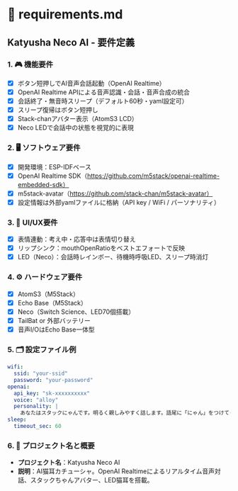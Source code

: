 # 📄 requirements.md  
## Katyusha Neco AI - 要件定義

### 1. 🎮 機能要件
- [x] ボタン短押しでAI音声会話起動（OpenAI Realtime）
- [x] OpenAI Realtime APIによる音声認識・会話・音声合成の統合
- [x] 会話終了・無音時スリープ（デフォルト60秒・yaml設定可）
- [x] スリープ復帰はボタン短押し
- [x] Stack-chanアバター表示（AtomS3 LCD）
- [x] Neco LEDで会話中の状態を視覚的に表現

### 2. 🖥️ ソフトウェア要件
- [x] 開発環境：ESP-IDFベース
- [x] OpenAI Realtime SDK（https://github.com/m5stack/openai-realtime-embedded-sdk）
- [x] m5stack-avatar（https://github.com/stack-chan/m5stack-avatar）
- [x] 設定情報は外部yamlファイルに格納（API key / WiFi / パーソナリティ）

### 3. 📱 UI/UX要件
- [x] 表情連動：考え中・応答中は表情切り替え
- [x] リップシンク：mouthOpenRatioをベストエフォートで反映
- [x] LED（Neco）：会話時レインボー、待機時呼吸LED、スリープ時消灯

### 4. ⚙️ ハードウェア要件
- [x] AtomS3（M5Stack）
- [x] Echo Base（M5Stack）
- [x] Neco（Switch Science、LED70個搭載）
- [x] TailBat or 外部バッテリー
- [x] 音声I/OはEcho Base一体型

### 5. 🗂️ 設定ファイル例
```yaml
wifi:
  ssid: "your-ssid"
  password: "your-password"
openai:
  api_key: "sk-xxxxxxxxxx"
  voice: "alloy"
  personality: |
    あなたはスタックにゃんです。明るく親しみやすく話します。語尾に「にゃん」をつけてください。
sleep:
  timeout_sec: 60
```

### 6. 🎁 プロジェクト名と概要
- **プロジェクト名**：Katyusha Neco AI
- **説明**：AI猫耳カチューシャ。OpenAI Realtimeによるリアルタイム音声対話、スタックちゃんアバター、LED猫耳を搭載。